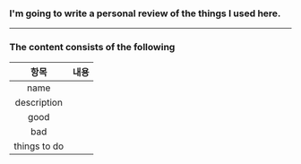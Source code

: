 ### I'm going to write a personal review of the things I used here.
-------------------------------------
### The content consists of the following  
|항목|내용|
|:------:|---|
|name| |
|description||
|good||
|bad||
|things to do| |

